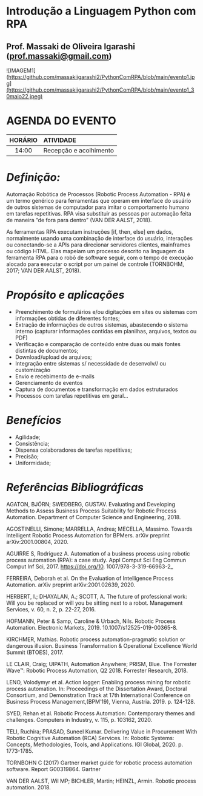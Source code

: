 # Introdução a Linguagem Python com RPA
## Prof. Massaki de Oliveira Igarashi (prof.massaki@gmail.com)
![IMAGEM1](https://github.com/massakiigarashi2/PythonComRPA/blob/main/evento1.jpg](https://github.com/massakiigarashi2/PythonComRPA/blob/main/evento1_30maio22.jpeg)

# AGENDA DO EVENTO
**HORÁRIO** | **ATIVIDADE**
:------: | :------ 
14:00  | Recepção e acolhimento 



# *Definição:*
Automação Robótica de Processos  (Robotic Process Automation - RPA) é um termo genérico para ferramentas que operam em interface do usuário de outros sistemas de computador para imitar o comportamento humano em tarefas repetitivas. RPA visa substituir as pessoas por automação feita de maneira “de fora para dentro” (VAN DER AALST, 2018).  

As ferramentas RPA executam instruções [if, then, else] em dados, normalmente usando uma combinação de interface do usuário, interações ou conectando-se a APIs para direcionar servidores clientes, mainframes ou código HTML. Elas mapeiam um processo descrito na linguagem da ferramenta RPA para o robô de software seguir, com o tempo de execução alocado para executar o script por um painel de controle (TORNBOHM, 2017; VAN DER AALST, 2018). 

# *Propósito e aplicações*
* Preenchimento de formulários e/ou digitações em sites ou sistemas com informações obtidas de diferentes fontes;
* Extração de informações de outros sistemas, abastecendo o sistema interno (capturar informações contidas em planilhas, arquivos, textos ou PDF)
* Verificação e comparação de conteúdo entre duas ou mais fontes distintas de documentos;
* Download/upload de arquivos;
* Integração entre sistemas s/ necessidade de desenvolv// ou customização
* Envio e recebimento de e-mails
* Gerenciamento de eventos
* Captura de documentos e transformação em dados estruturados
* Processos com tarefas repetitivas em geral...

# *Benefícios*
* Agilidade;
* Consistência;
* Dispensa colaboradores de tarefas repetitivas;
* Precisão;
* Uniformidade;

# *Referências Bibliográficas*
AGATON, BJÖRN; SWEDBERG, GUSTAV. Evaluating and Developing Methods to Assess Business Process Suitability for Robotic Process Automation. Department of Computer Science and Engineering, 2018.

AGOSTINELLI, Simone; MARRELLA, Andrea; MECELLA, Massimo. Towards Intelligent Robotic Process Automation for BPMers. arXiv preprint arXiv:2001.00804, 2020.

AGUIRRE S, Rodriguez A. Automation of a business process using robotic process automation (RPA): a case study. Appl Comput Sci Eng Commun Comput Inf Sci, 2017. https://doi.org/10. 1007/978-3-319-66963-2_

FERREIRA, Deborah et al. On the Evaluation of Intelligence Process Automation. arXiv preprint arXiv:2001.02639, 2020.

HERBERT, I.; DHAYALAN, A.; SCOTT, A. The future of professional work: Will you be replaced or will you be sitting next to a robot. Management Services, v. 60, n. 2, p. 22-27, 2016.

HOFMANN, Peter & Samp, Caroline & Urbach, Nils. Robotic Process Automation. Electronic Markets, 2019. 10.1007/s12525-019-00365-8. 

KIRCHMER, Mathias. Robotic process automation-pragmatic solution or dangerous illusion. Business Transformation & Operational Excellence World Summit (BTOES), 2017.

LE CLAIR, Craig; UIPATH, Automation Anywhere; PRISM, Blue. The Forrester Wave™: Robotic Process Automation, Q2 2018. Forrester Research, 2018.

LENO, Volodymyr et al. Action logger: Enabling process mining for robotic process automation. In: Proceedings of the Dissertation Award, Doctoral Consortium, and Demonstration Track at 17th International Conference on Business Process Management,(BPM’19), Vienna, Austria. 2019. p. 124-128.

SYED, Rehan et al. Robotic Process Automation: Contemporary themes and challenges. Computers in Industry, v. 115, p. 103162, 2020.

TELI, Ruchira; PRASAD, Suneel Kumar. Delivering Value in Procurement With Robotic Cognitive Automation (RCA) Services. In: Robotic Systems: Concepts, Methodologies, Tools, and Applications. IGI Global, 2020. p. 1773-1785.

TORNBOHN C (2017) Gartner market guide for robotic process automation software. Report G00319864. Gartner

VAN DER AALST, Wil MP; BICHLER, Martin; HEINZL, Armin. Robotic process automation. 2018.
